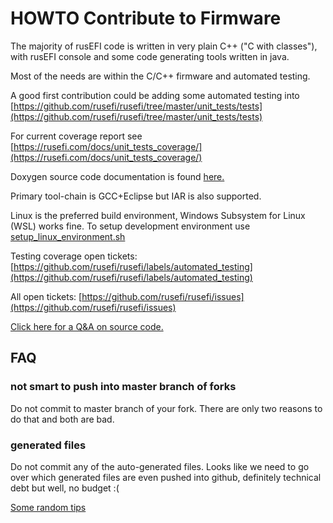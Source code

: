 # HOWTO Contribute to Firmware

The majority of rusEFI code is written in very plain C++ ("C with classes"),
with rusEFI console and some code generating tools written in java.

Most of the needs are within the C/C++ firmware and automated testing.

A good first contribution could be adding some automated testing into [https://github.com/rusefi/rusefi/tree/master/unit_tests/tests](https://github.com/rusefi/rusefi/tree/master/unit_tests/tests)

For current coverage report see [https://rusefi.com/docs/unit_tests_coverage/](https://rusefi.com/docs/unit_tests_coverage/)

Doxygen source code documentation is found [here.](https://rusefi.com/docs/html/)

Primary tool-chain is GCC+Eclipse but IAR is also supported.

Linux is the preferred build environment, Windows Subsystem for Linux (WSL) works fine.
To setup development environment use [setup_linux_environment.sh](https://github.com/rusefi/rusefi/blob/master/firmware/setup_linux_environment.sh)

Testing coverage open tickets: [https://github.com/rusefi/rusefi/labels/automated_testing](https://github.com/rusefi/rusefi/labels/automated_testing)

All open tickets: [https://github.com/rusefi/rusefi/issues](https://github.com/rusefi/rusefi/issues)

[Click here for a Q&A on source code.](http://rusefi.com/forum/viewtopic.php?f=5&t=10)

## FAQ

### not smart to push into master branch of forks

Do not commit to master branch of your fork. There are only two reasons to do that and both are bad.

### generated files

Do not commit any of the auto-generated files. Looks like we need to go over which generated files are even pushed into github, definitely technical debt but well, no budget :(

[Some random tips](../technical-and-legacy/Dev-Tips.md)
